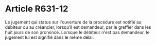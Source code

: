 # Article R631-12

Le jugement qui statue sur l'ouverture de la procédure est notifié au débiteur ou au créancier, lorsqu'il est demandeur, par le greffier dans les huit jours de son prononcé. Lorsque le débiteur n'est pas demandeur, le jugement lui est signifié dans le même délai.
